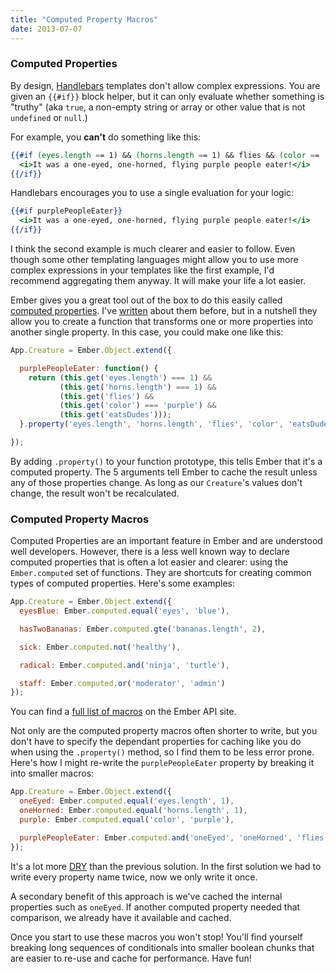 ```yaml
---
title: "Computed Property Macros"
date: 2013-07-07
---
```


### Computed Properties

By design, [Handlebars](http://handlebarsjs.com/) templates don't allow complex expressions. You are given
an `{{#if}}` block helper, but it can only evaluate whether something is "truthy" (aka `true`, a non-empty
string or array or other value that is not `undefined` or `null`.)

For example, you **can't** do something like this:

```handlebars
{{#if (eyes.length == 1) && (horns.length == 1) && flies && (color == 'purple') && eatsDudes}}
  <i>It was a one-eyed, one-horned, flying purple people eater!</i>
{{/if}}
```

Handlebars encourages you to use a single evaluation for your logic:

```handlebars
{{#if purplePeopleEater}}
  <i>It was a one-eyed, one-horned, flying purple people eater!</i>
{{/if}}
```

I think the second example is much clearer and easier to follow. Even though some other templating languages
might allow you to use more complex expressions in your templates like the first example, I'd recommend
aggregating them anyway. It will make your life a lot easier.

Ember gives you a great tool out of the box to do this easily called
[computed properties](http://emberjs.com/guides/object-model/computed-properties/). I've
[written](http://eviltrout.com/2013/06/15/ember-vs-angular.html) about them before, but in a nutshell
they allow you to create a function that transforms one or more properties into another single property.
In this case, you could make one like this:

```javascript
App.Creature = Ember.Object.extend({

  purplePeopleEater: function() {
    return (this.get('eyes.length') === 1) &&
           (this.get('horns.length') === 1) &&
           (this.get('flies') &&
           (this.get('color') === 'purple') &&
           (this.get('eatsDudes')));
  }.property('eyes.length', 'horns.length', 'flies', 'color', 'eatsDudes')

});
```

By adding `.property()` to your function prototype, this tells Ember that it's a computed property. The
5 arguments tell Ember to cache the result unless any of those properties change. As long as our
`Creature`'s values don't change, the result won't be recalculated.

### Computed Property Macros

Computed Properties are an important feature in Ember and are understood well developers. However,
there is a less well known way to declare computed properties that is often a lot easier and clearer: using
the `Ember.computed` set of functions. They are shortcuts for creating common types of computed properties. Here's
some examples:

```javascript
App.Creature = Ember.Object.extend({
  eyesBlue: Ember.computed.equal('eyes', 'blue'),

  hasTwoBananas: Ember.computed.gte('bananas.length', 2),

  sick: Ember.computed.not('healthy'),

  radical: Ember.computed.and('ninja', 'turtle'),

  staff: Ember.computed.or('moderator', 'admin')
});
```

You can find a [full list of macros](http://emberjs.com/api/classes/Ember.html) on the Ember API site.

Not only are the computed property macros often shorter to write, but you don't have to specify the dependant
properties for caching like you do when using the `.property()` method, so I find them to be less error
prone. Here's how I might re-write the `purplePeopleEater` property by breaking it into smaller
macros:

```javascript
App.Creature = Ember.Object.extend({
  oneEyed: Ember.computed.equal('eyes.length', 1),
  oneHorned: Ember.computed.equal('horns.length', 1),
  purple: Ember.computed.equal('color', 'purple'),

  purplePeopleEater: Ember.computed.and('oneEyed', 'oneHorned', 'flies', 'purple', 'eatsDudes')
});
```

It's a lot more [DRY](http://en.wikipedia.org/wiki/Don't_repeat_yourself) than the previous solution. In
the first solution we had to write every property name twice, now we only write it once.

A secondary benefit of this approach is we've cached the internal properties such as `oneEyed`. If another
computed property needed that comparison, we already have it available and cached.

Once you start to use these macros you won't stop! You'll find yourself breaking long sequences of
conditionals into smaller boolean chunks that are easier to re-use and cache for performance. Have fun!


